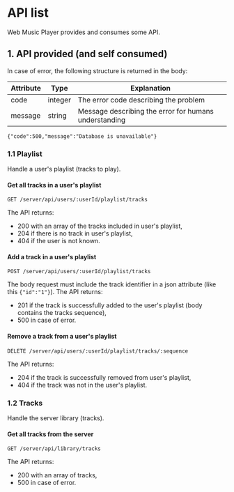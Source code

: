 # API list

Web Music Player provides and consumes some API.

## 1. API provided (and self consumed)

In case of error, the following structure is returned in the body:

| Attribute | Type    | Explanation                                           |
|-----------|---------|-------------------------------------------------------|
| code      | integer | The error code describing the problem                 |
| message   | string  | Message describing the error for humans understanding |

````
{"code":500,"message":"Database is unavailable"}
````

### 1.1 Playlist

Handle a user's playlist (tracks to play).

#### Get all tracks in a user's playlist
````
GET /server/api/users/:userId/playlist/tracks
````
The API returns:
- 200 with an array of the tracks included in user's playlist,
- 204 if there is no track in user's playlist,
- 404 if the user is not known.

#### Add a track in a user's playlist
````
POST /server/api/users/:userId/playlist/tracks
````
The body request must include the track identifier in a json attribute (like this `{"id":"1"}`).
The API returns:
- 201 if the track is successfully added to the user's playlist (body contains the tracks sequence),
- 500 in case of error.

#### Remove a track from a user's playlist
````
DELETE /server/api/users/:userId/playlist/tracks/:sequence
````
The API returns:
- 204 if the track is successfully removed from user's playlist,
- 404 if the track was not in the user's playlist.

### 1.2 Tracks

Handle the server library (tracks).

#### Get all tracks from the server
````
GET /server/api/library/tracks
````
The API returns:
- 200 with an array of tracks,
- 500 in case of error.